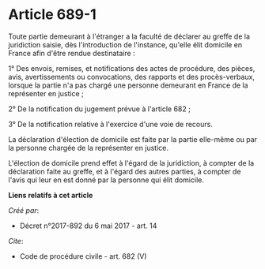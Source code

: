 # Article 689-1

Toute partie demeurant à l'étranger a la faculté de déclarer au greffe de la juridiction saisie, dès l'introduction de
l'instance, qu'elle élit domicile en France afin d'être rendue destinataire : 

1° Des envois, remises, et notifications des actes de procédure, des pièces, avis, avertissements ou convocations, des
rapports et des procès-verbaux, lorsque la partie n'a pas chargé une personne demeurant en France de la représenter en
justice ; 

2° De la notification du jugement prévue à l'article 682 ; 

3° De la notification relative à l'exercice d'une voie de recours. 

La déclaration d'élection de domicile est faite par la partie elle-même ou par la personne chargée de la représenter en
justice. 

L'élection de domicile prend effet à l'égard de la juridiction, à compter de la déclaration faite au greffe, et à l'égard des
autres parties, à compter de l'avis qui leur en est donné par la personne qui élit domicile.

**Liens relatifs à cet article**

_Créé par_:

  - Décret n°2017-892 du 6 mai 2017 - art. 14

_Cite_:

  - Code de procédure civile - art. 682 (V)
